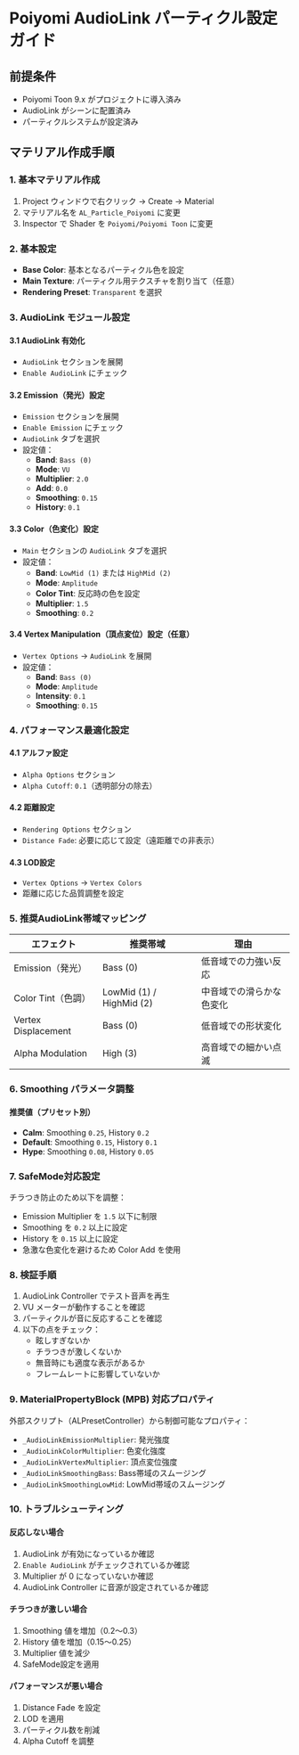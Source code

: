 # Poiyomi AudioLink パーティクル設定ガイド

## 前提条件
- Poiyomi Toon 9.x がプロジェクトに導入済み
- AudioLink がシーンに配置済み
- パーティクルシステムが設定済み

## マテリアル作成手順

### 1. 基本マテリアル作成
1. Project ウィンドウで右クリック → Create → Material
2. マテリアル名を `AL_Particle_Poiyomi` に変更
3. Inspector で Shader を `Poiyomi/Poiyomi Toon` に変更

### 2. 基本設定
- **Base Color**: 基本となるパーティクル色を設定
- **Main Texture**: パーティクル用テクスチャを割り当て（任意）
- **Rendering Preset**: `Transparent` を選択

### 3. AudioLink モジュール設定

#### 3.1 AudioLink 有効化
- `AudioLink` セクションを展開
- `Enable AudioLink` にチェック

#### 3.2 Emission（発光）設定
- `Emission` セクションを展開
- `Enable Emission` にチェック
- `AudioLink` タブを選択
- 設定値：
  - **Band**: `Bass (0)`
  - **Mode**: `VU`
  - **Multiplier**: `2.0`
  - **Add**: `0.0`
  - **Smoothing**: `0.15`
  - **History**: `0.1`

#### 3.3 Color（色変化）設定
- `Main` セクションの `AudioLink` タブを選択
- 設定値：
  - **Band**: `LowMid (1)` または `HighMid (2)`
  - **Mode**: `Amplitude`
  - **Color Tint**: 反応時の色を設定
  - **Multiplier**: `1.5`
  - **Smoothing**: `0.2`

#### 3.4 Vertex Manipulation（頂点変位）設定（任意）
- `Vertex Options` → `AudioLink` を展開
- 設定値：
  - **Band**: `Bass (0)`
  - **Mode**: `Amplitude`
  - **Intensity**: `0.1`
  - **Smoothing**: `0.15`

### 4. パフォーマンス最適化設定

#### 4.1 アルファ設定
- `Alpha Options` セクション
- `Alpha Cutoff`: `0.1`（透明部分の除去）

#### 4.2 距離設定
- `Rendering Options` セクション
- `Distance Fade`: 必要に応じて設定（遠距離での非表示）

#### 4.3 LOD設定
- `Vertex Options` → `Vertex Colors`
- 距離に応じた品質調整を設定

### 5. 推奨AudioLink帯域マッピング

| エフェクト | 推奨帯域 | 理由 |
|------------|----------|------|
| Emission（発光） | Bass (0) | 低音域での力強い反応 |
| Color Tint（色調） | LowMid (1) / HighMid (2) | 中音域での滑らかな色変化 |
| Vertex Displacement | Bass (0) | 低音域での形状変化 |
| Alpha Modulation | High (3) | 高音域での細かい点滅 |

### 6. Smoothing パラメータ調整

#### 推奨値（プリセット別）
- **Calm**: Smoothing `0.25`, History `0.2`
- **Default**: Smoothing `0.15`, History `0.1`
- **Hype**: Smoothing `0.08`, History `0.05`

### 7. SafeMode対応設定

チラつき防止のため以下を調整：
- Emission Multiplier を `1.5` 以下に制限
- Smoothing を `0.2` 以上に設定
- History を `0.15` 以上に設定
- 急激な色変化を避けるため Color Add を使用

### 8. 検証手順

1. AudioLink Controller でテスト音声を再生
2. VU メーターが動作することを確認
3. パーティクルが音に反応することを確認
4. 以下の点をチェック：
   - 眩しすぎないか
   - チラつきが激しくないか
   - 無音時にも適度な表示があるか
   - フレームレートに影響していないか

### 9. MaterialPropertyBlock (MPB) 対応プロパティ

外部スクリプト（ALPresetController）から制御可能なプロパティ：
- `_AudioLinkEmissionMultiplier`: 発光強度
- `_AudioLinkColorMultiplier`: 色変化強度
- `_AudioLinkVertexMultiplier`: 頂点変位強度
- `_AudioLinkSmoothingBass`: Bass帯域のスムージング
- `_AudioLinkSmoothingLowMid`: LowMid帯域のスムージング

### 10. トラブルシューティング

#### 反応しない場合
1. AudioLink が有効になっているか確認
2. `Enable AudioLink` がチェックされているか確認
3. Multiplier が 0 になっていないか確認
4. AudioLink Controller に音源が設定されているか確認

#### チラつきが激しい場合
1. Smoothing 値を増加（0.2〜0.3）
2. History 値を増加（0.15〜0.25）
3. Multiplier 値を減少
4. SafeMode設定を適用

#### パフォーマンスが悪い場合
1. Distance Fade を設定
2. LOD を適用
3. パーティクル数を削減
4. Alpha Cutoff を調整